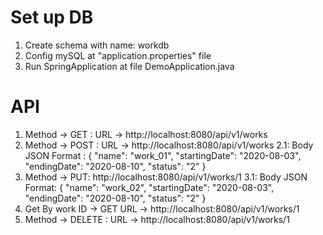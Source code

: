# Set up DB
1. Create schema with name: workdb
2. Config mySQL at "application.properties" file
3. Run SpringApplication at file DemoApplication.java  

# API
1. Method → GET : URL → http://localhost:8080/api/v1/works
2. Method → POST : URL → http://localhost:8080/api/v1/works
  2.1: Body JSON Format : {
                            "name": "work_01",
                            "startingDate": "2020-08-03",
                            "endingDate": "2020-08-10",
                            "status": "2"
                          }
3. Method -> PUT: http://localhost:8080/api/v1/works/1
  3.1: Body JSON Format: {
                            "name": "work_02",
                            "startingDate": "2020-08-03",
                            "endingDate": "2020-08-10",
                            "status": "2"
                          }
4. Get By work ID -> GET URL -> http://localhost:8080/api/v1/works/1
5. Method -> DELETE : URL -> http://localhost:8080/api/v1/works/1
